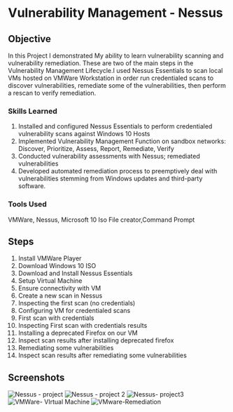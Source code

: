 # Vulnerability Management - Nessus

## Objective

In this Project I demonstrated My ability to learn vulnerability scanning and vulnerability remediation. These are two of the main steps in the Vulnerability Management Lifecycle.I used Nessus Essentials to scan local VMs hosted on VMWare Workstation in order run credentialed scans to discover vulnerabilities, remediate some of the vulnerabilities, then perform a rescan to verify remediation. 

### Skills Learned
1. Installed and configured Nessus Essentials to perform credentialed vulnerability scans against Windows 10 Hosts
2. Implemented Vulnerability Management Function on sandbox networks: Discover, Prioritize, Assess, Report, Remediate, Verify
3. Conducted vulnerability assessments with Nessus; remediated vulnerabilities
4. Developed automated remediation process to preemptively deal with vulnerabilities stemming from Windows updates and third-party software.

### Tools Used
VMWare, Nessus, Microsoft 10 Iso File creator,Command Prompt

## Steps
1.  Install VMWare Player
2.  Download Windows 10 ISO
3.  Download and Install Nessus Essentials
4.   Setup Virtual Machine
5.  Ensure connectivity with VM
6.  Create a new scan in Nessus
7.  Inspecting the first scan (no credentials)
8.  Configuring VM for credentialed scans
9. First scan with credentials
10. Inspecting First scan with credentials results
11. Installing a deprecated Firefox on our VM
12. Inspect scan results after installing deprecated firefox
13. Remediating some vulnerabilities
14.  Inspect scan results after remediating some vulnerabilities

## Screenshots
![Nessus - project](https://github.com/Dmoore125/Vulnerability-Management---Nessus-/assets/162640561/f3518e4f-717a-4c23-ad8c-71497ed60016)
![Nessus - project 2](https://github.com/Dmoore125/Vulnerability-Management---Nessus-/assets/162640561/429282c8-4660-475c-a86b-88e2231cee3b)
![Nessus- project3](https://github.com/Dmoore125/Vulnerability-Management---Nessus-/assets/162640561/0ad33749-ae54-4e1d-8ebf-5254e2e663ee)
![VMWare- VIrtual Machine](https://github.com/Dmoore125/Vulnerability-Management---Nessus-/assets/162640561/992125ff-c49c-4dcf-9575-b747ab76031d)
![VMware-Remediation](https://github.com/Dmoore125/Vulnerability-Management---Nessus-/assets/162640561/ecdaf6b8-d165-48a2-a1c6-84cadd938c61)
